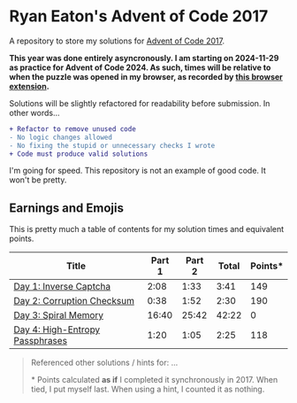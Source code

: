 # Ryan Eaton's Advent of Code 2017

A repository to store my solutions for [Advent of Code 2017](https://adventofcode.com/2017).

**This year was done entirely asyncronously. I am starting on 2024-11-29 as practice for Advent of Code 2024. As such, times will be relative to when the puzzle was opened in my browser, as recorded by [this browser extension](https://chromewebstore.google.com/detail/advent-of-code-part-2-tim/fhmjpoppaplfhgnknpbaaklgdnnimfbn?pli=1).**

Solutions will be slightly refactored for readability before submission. In other words...

```diff
+ Refactor to remove unused code
- No logic changes allowed
- No fixing the stupid or unnecessary checks I wrote
+ Code must produce valid solutions
```

I'm going for speed. This repository is not an example of good code. It won't be pretty.

## Earnings and Emojis

This is pretty much a table of contents for my solution times and equivalent points.

| Title                                         | Part 1 | Part 2 | Total | Points\* |
|-----------------------------------------------|--------|--------|-------|----------|
| [Day 1: Inverse Captcha](notes/1.md)          | 2:08   | 1:33   | 3:41  | 149      |
| [Day 2: Corruption Checksum](notes/2.md)      | 0:38   | 1:52   | 2:30  | 190      |
| [Day 3: Spiral Memory](notes/3.md)            | 16:40  | 25:42  | 42:22 | 0        |
| [Day 4: High-Entropy Passphrases](notes/4.md) | 1:20   | 1:05   | 2:25  | 118      |

> Referenced other solutions / hints for: ...
>
> \* Points calculated **as if** I completed it synchronously in 2017. When tied, I put myself last. When using a hint, I counted it as nothing.
